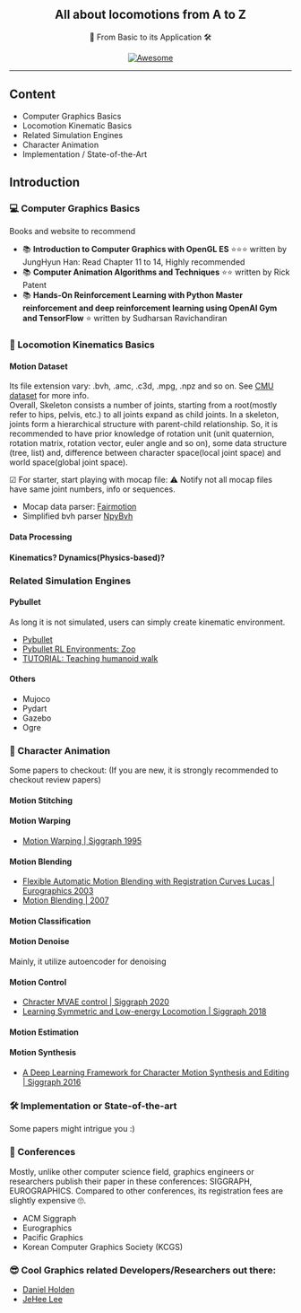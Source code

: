 <h2 align="center"> All about locomotions from A to Z </h2>

<div align="center">
  
  📓 From Basic to its Application 🛠</p>
  
  [![Awesome](https://awesome.re/badge-flat2.svg)](https://awesome.re)
  
 </div>
  
---
## Content
- Computer Graphics Basics
- Locomotion Kinematic Basics
- Related Simulation Engines
- Character Animation
- Implementation / State-of-the-Art

## Introduction

### 💻 Computer Graphics Basics
Books and website to recommend 
- 📚 **Introduction to Computer Graphics with OpenGL ES** ⭐⭐⭐ written by JungHyun Han: Read Chapter 11 to 14, Highly recommended
- 📚 **Computer Animation Algorithms and Techniques** ⭐⭐ written by Rick Patent
- 📚 **Hands-On Reinforcement Learning with Python Master reinforcement and deep reinforcement learning using OpenAI Gym and TensorFlow** ⭐ written by Sudharsan Ravichandiran

### 🦿 Locomotion Kinematics Basics 

#### Motion Dataset 
Its file extension vary: .bvh, .amc, .c3d, .mpg, .npz and so on. See [CMU dataset](http://mocap.cs.cmu.edu/) for more info.  
Overall, Skeleton consists a number of joints, starting from a root(mostly refer to hips, pelvis, etc.) to all joints expand as child joints. In a skeleton, joints form a hierarchical structure with parent-child relationship. So, it is recommended to have prior knowledge of rotation unit (unit quaternion, rotation matrix, rotation vector, euler angle and so on), some data structure (tree, list) and, difference between character space(local joint space) and world space(global joint space).

☑ For starter, start playing with mocap file: ⚠ Notify not all mocap files have same joint numbers, info or sequences.
- Mocap data parser: [Fairmotion](https://github.com/facebookresearch/fairmotion)
- Simplified bvh parser [NpyBvh](https://github.com/dabeschte/npybvh)

#### Data Processing

#### Kinematics? Dynamics(Physics-based)?

### Related Simulation Engines

#### Pybullet
As long it is not simulated, users can simply create kinematic environment.
- [Pybullet](https://github.com/bulletphysics/bullet3)
- [Pybullet RL Environments: Zoo](https://github.com/araffin/rl-baselines-zoo)
- [TUTORIAL: Teaching humanoid walk](https://www.codeproject.com/Articles/5280281/Teaching-a-Robot-to-Walk-with-AI-Introduction-to-C)

#### Others
- Mujoco
- Pydart
- Gazebo
- Ogre

### 🦾 Character Animation
Some papers to checkout:
(If you are new, it is strongly recommended to checkout review papers)

#### Motion Stitching

#### Motion Warping
- [Motion Warping | Siggraph 1995](https://homes.cs.washington.edu/~zoran/warpage/warpage.pdf)

#### Motion Blending
- [Flexible Automatic Motion Blending with Registration Curves Lucas | Eurographics 2003](https://research.cs.wisc.edu/graphics/Gallery/kovar.vol/RegistrationCurves/regCurves.pdf)
- [Motion Blending | 2007](http://image.diku.dk/projects/media/kristine.slot.07.pdf)

#### Motion Classification

#### Motion Denoise
Mainly, it utilize autoencoder for denoising

#### Motion Control
- [Chracter MVAE control | Siggraph 2020](https://arxiv.org/pdf/2103.14274.pdf)
- [Learning Symmetric and Low-energy Locomotion | Siggraph 2018](https://arxiv.org/pdf/1801.08093.pdf)

#### Motion Estimation

#### Motion Synthesis
- [A Deep Learning Framework for Character Motion Synthesis and Editing | Siggraph 2016](https://www.ipab.inf.ed.ac.uk/cgvu/motionsynthesis.pdf)



### 🛠 Implementation or State-of-the-art

Some papers might intrigue you :)


### 📌 Conferences
Mostly, unlike other computer science field, graphics engineers or researchers publish their paper in these conferences: SIGGRAPH, EUROGRAPHICS. Compared to other conferences, its registration fees are slightly expensive 🙄.

- ACM Siggraph
- Eurographics
- Pacific Graphics
- Korean Computer Graphics Society (KCGS)


### 😎 Cool Graphics related Developers/Researchers out there:
- [Daniel Holden](https://theorangeduck.com/)
- [JeHee Lee](https://mrl.snu.ac.kr/~jehee/)

